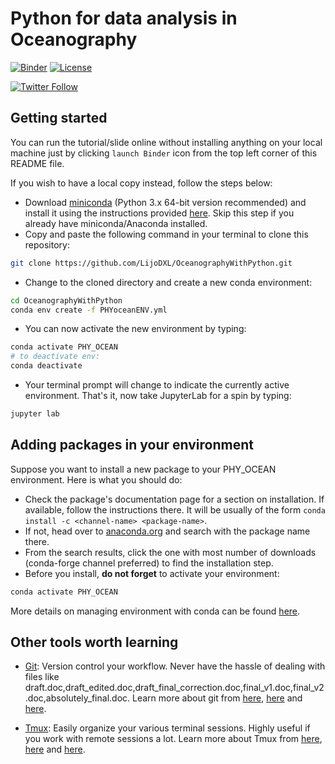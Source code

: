 # Python for data analysis in Oceanography

[![Binder](https://mybinder.org/badge_logo.svg)](https://mybinder.org/v2/gh/LijoDXL/OceanographyWithPython/master)
[![License](https://img.shields.io/badge/License-MIT-blue.svg)](https://github.com/LijoDXL/OceanographyWithPython/blob/master/LICENSE)

[![Twitter Follow](https://img.shields.io/twitter/follow/lijodxl?style=social)](https://twitter.com/LIJODXL)

## Getting started

You can run the tutorial/slide online without installing anything on your local machine just by clicking `launch Binder` icon from the top left corner of this README file.

If you wish to have a local copy instead, follow the steps below:
* Download [miniconda](https://docs.conda.io/en/latest/miniconda.html) (Python 3.x 64-bit version recommended) and install it using the instructions provided [here](https://conda.io/projects/conda/en/latest/user-guide/install/index.html). Skip this step if you already have miniconda/Anaconda installed.
* Copy and paste the following command in your terminal to clone this repository:
```bash
git clone https://github.com/LijoDXL/OceanographyWithPython.git
```
* Change to the cloned directory and create a new conda environment:
```bash
cd OceanographyWithPython
conda env create -f PHYoceanENV.yml
```
* You can now activate the new environment by typing:
```bash
conda activate PHY_OCEAN
# to deactivate env:
conda deactivate
```
* Your terminal prompt will change to indicate the currently active environment. That's it, now take JupyterLab for a spin by typing:
```bash
jupyter lab
```

## Adding packages in your environment

Suppose you want to install a new package to your PHY_OCEAN environment. Here is what you should do:
* Check the package's documentation page for a section on installation. If available, follow the instructions there. It will be usually of the form `conda install -c <channel-name> <package-name>`.
* If not, head over to [anaconda.org](https://anaconda.org/) and search with the package name there.
* From the search results, click the one with most number of downloads (conda-forge channel preferred) to find the installation step.
* Before you install, **do not forget** to activate your environment:
```bash
conda activate PHY_OCEAN
```

More details on managing environment with conda can be found [here](https://docs.conda.io/projects/conda/en/latest/user-guide/getting-started.html).

## Other tools worth learning

* [Git](https://git-scm.com): Version control your workflow. Never have the hassle of dealing with files like draft.doc,draft_edited.doc,draft_final_correction.doc,final_v1.doc,final_v2.doc,absolutely_final.doc. Learn more about git from [here](http://swcarpentry.github.io/git-novice/), [here](https://barbagroup.github.io/essential_skills_RRC/git/git/) and [here](https://www.atlassian.com/git/tutorials/comparing-workflows).

* [Tmux](https://github.com/tmux/tmux/wiki): Easily organize your various terminal sessions. Highly useful if you work with remote sessions a lot. Learn more about Tmux from [here](https://thoughtbot.com/blog/a-tmux-crash-course), [here](https://www.hamvocke.com/blog/a-quick-and-easy-guide-to-tmux/) and [here](https://tmuxp.git-pull.com/en/latest/about_tmux.html).
